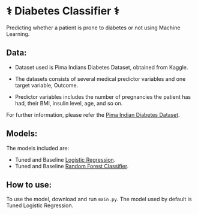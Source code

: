 # ⚕️ Diabetes Classifier ⚕️
Predicting whether a patient is prone to diabetes or not using Machine Learning.

## Data:

* Dataset used is Pima Indians Diabetes Dataset, obtained from Kaggle.

* The datasets consists of several medical predictor variables and one target variable, Outcome. 
* Predictor variables includes the number of pregnancies the patient has had, their BMI, insulin level, age, and so on.

For further information, please refer the [Pima Indian Diabetes Dataset](https://www.kaggle.com/uciml/pima-indians-diabetes-database).

## Models:

The models included are:
* Tuned and Baseline [Logistic Regression](https://scikit-learn.org/stable/modules/generated/sklearn.linear_model.LogisticRegression.html).
* Tuned and Baseline [Random Forest Classifier](https://scikit-learn.org/stable/modules/generated/sklearn.ensemble.RandomForestClassifier.html).

## How to use:

To use the model, download and run `main.py`. The model used by default is Tuned Logistic Regression.


